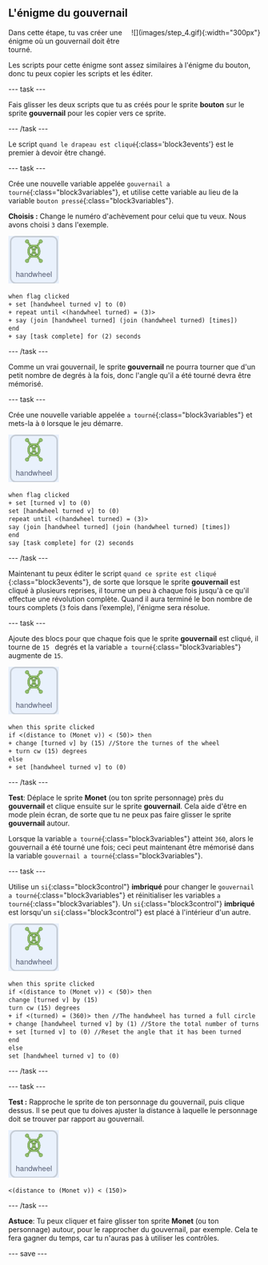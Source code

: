 ## L'énigme du gouvernail

<div style="display: flex; flex-wrap: wrap">
<div style="flex-basis: 200px; flex-grow: 1; margin-right: 15px;">
Dans cette étape, tu vas créer une énigme où un gouvernail doit être tourné.
</div>
<div>
![](images/step_4.gif){:width="300px"}
</div>
</div>

Les scripts pour cette énigme sont assez similaires à l'énigme du bouton, donc tu peux copier les scripts et les éditer.

--- task ---

Fais glisser les deux scripts que tu as créés pour le sprite **bouton** sur le sprite **gouvernail** pour les copier vers ce sprite.

--- /task ---

Le script `quand le drapeau est cliqué`{:class='block3events'} est le premier à devoir être changé.

--- task ---

Crée une nouvelle variable appelée `gouvernail a tourné`{:class="block3variables"}, et utilise cette variable au lieu de la variable `bouton pressé`{:class="block3variables"}.

**Choisis :** Change le numéro d'achèvement pour celui que tu veux. Nous avons choisi `3` dans l'exemple.

![Le sprite gouvernail.](images/handwheel-sprite.png)

```blocks3
when flag clicked
+ set [handwheel turned v] to (0)
+ repeat until <(handwheel turned) = (3)>
+ say (join [handwheel turned] (join (handwheel turned) [times])
end
+ say [task complete] for (2) seconds
```

--- /task ---

Comme un vrai gouvernail, le sprite **gouvernail** ne pourra tourner que d'un petit nombre de degrés à la fois, donc l'angle qu'il a été tourné devra être mémorisé.

--- task ---

Crée une nouvelle variable appelée `a tourné`{:class="block3variables"} et mets-la à `0` lorsque le jeu démarre.

![Le sprite gouvernail.](images/handwheel-sprite.png)

```blocks3
when flag clicked
+ set [turned v] to (0)
set [handwheel turned v] to (0)
repeat until <(handwheel turned) = (3)>
say (join [handwheel turned] (join (handwheel turned) [times])
end
say [task complete] for (2) seconds
```

--- /task ---

Maintenant tu peux éditer le script `quand ce sprite est cliqué `{:class="block3events"}, de sorte que lorsque le sprite **gouvernail** est cliqué à plusieurs reprises, il tourne un peu à chaque fois jusqu'à ce qu'il effectue une révolution complète. Quand il aura terminé le bon nombre de tours complets (`3` fois dans l’exemple), l'énigme sera résolue.

--- task ---

Ajoute des blocs pour que chaque fois que le sprite **gouvernail** est cliqué, il tourne de `15 ` degrés et la variable `a tourné`{:class="block3variables"} augmente de `15`.

![Le sprite gouvernail.](images/handwheel-sprite.png)

```blocks3
when this sprite clicked
if <(distance to (Monet v)) < (50)> then
+ change [turned v] by (15) //Store the turnes of the wheel
+ turn cw (15) degrees
else
+ set [handwheel turned v] to (0)
```

--- /task ---

**Test**: Déplace le sprite **Monet** (ou ton sprite personnage) près du **gouvernail** et clique ensuite sur le sprite **gouvernail**. Cela aide d'être en mode plein écran, de sorte que tu ne peux pas faire glisser le sprite **gouvernail** autour.

Lorsque la variable `a tourné`{:class="block3variables"} atteint `360`, alors le gouvernail a été tourné une fois; ceci peut maintenant être mémorisé dans la variable `gouvernail a tourné`{:class="block3variables"}.

--- task ---

Utilise un `si`{:class="block3control"} **imbriqué** pour changer le `gouvernail a tourné`{:class="block3variables"} et réinitialiser les variables `a tourné`{:class="block3variables"}. Un `si`{:class="block3control"} **imbriqué** est lorsqu'un `si`{:class="block3control"} est placé à l'intérieur d'un autre.

![Le sprite gouvernail.](images/handwheel-sprite.png)

```blocks3
when this sprite clicked
if <(distance to (Monet v)) < (50)> then
change [turned v] by (15)
turn cw (15) degrees
+ if <(turned) = (360)> then //The handwheel has turned a full circle
+ change [handwheel turned v] by (1) //Store the total number of turns
+ set [turned v] to (0) //Reset the angle that it has been turned
end
else
set [handwheel turned v] to (0)
```

--- /task ---

--- task ---

**Test :** Rapproche le sprite de ton personnage du gouvernail, puis clique dessus. Il se peut que tu doives ajuster la distance à laquelle le personnage doit se trouver par rapport au gouvernail.

![Le sprite gouvernail.](images/handwheel-sprite.png)

```blocks3
<(distance to (Monet v)) < (150)>
```

--- /task ---

**Astuce**: Tu peux cliquer et faire glisser ton sprite **Monet** (ou ton personnage) autour, pour le rapprocher du gouvernail, par exemple. Cela te fera gagner du temps, car tu n'auras pas à utiliser les contrôles.

--- save ---

